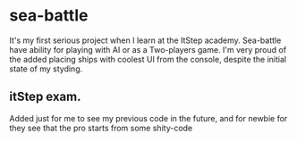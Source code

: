 # sea-battle
It's my first serious project when I learn at the ItStep academy.
Sea-battle have ability for playing with AI or as a Two-players game. 
I'm very proud of the added placing ships with coolest UI from the console, despite the initial state of my styding. 

## itStep exam. 
Added just for me to see my previous code in the future, and for newbie for they see that the pro starts from some shity-code
